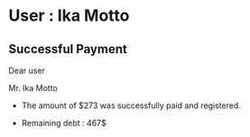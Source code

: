 User : Ika Motto
=============

Successful Payment
---------------------

Dear user

Mr. Ika Motto

* The amount of $273 was successfully paid and registered.
* Remaining debt : 467$

  
  
  ##
